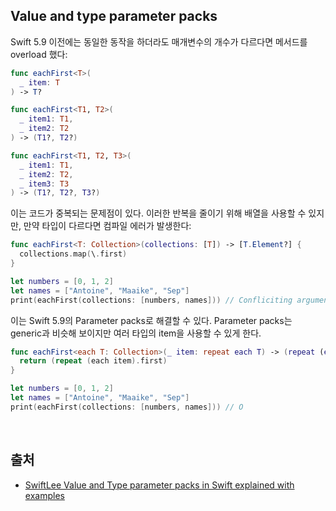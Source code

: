 ## Value and type parameter packs

Swift 5.9 이전에는 동일한 동작을 하더라도 매개변수의 개수가 다르다면 메서드를 overload 했다:

```swift
func eachFirst<T>(
  _ item: T
) -> T?

func eachFirst<T1, T2>(
  _ item1: T1,
  _ item2: T2
) -> (T1?, T2?)

func eachFirst<T1, T2, T3>(
  _ item1: T1,
  _ item2: T2,
  _ item3: T3
) -> (T1?, T2?, T3?)
```

이는 코드가 중복되는 문제점이 있다. 이러한 반복을 줄이기 위해 배열을 사용할 수 있지만, 만약 타입이 다르다면 컴파일 에러가 발생한다:

```swift
func eachFirst<T: Collection>(collections: [T]) -> [T.Element?] {
  collections.map(\.first)
}

let numbers = [0, 1, 2]
let names = ["Antoine", "Maaike", "Sep"]
print(eachFirst(collections: [numbers, names])) // Confliciting arguments to generic parameter 'T' ('[String]' vs '[Int]')
```

이는 Swift 5.9의 Parameter packs로 해결할 수 있다. Parameter packs는 generic과 비슷해 보이지만 여러 타입의 item을 사용할 수 있게 한다.

```swift
func eachFirst<each T: Collection>(_ item: repeat each T) -> (repeat (each T).Element?) {
  return (repeat (each item).first)
}

let numbers = [0, 1, 2]
let names = ["Antoine", "Maaike", "Sep"]
print(eachFirst(collections: [numbers, names])) // O
```

&nbsp;
## 출처
- [SwiftLee Value and Type parameter packs in Swift explained with examples](https://www.avanderlee.com/swift/value-and-type-parameter-packs/)
